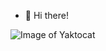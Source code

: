 - 👋 Hi there!

<!---
quocthang79/quocthang79 is a ✨ special ✨ repository because its `README.md` (this file) appears on your GitHub profile.
You can click the Preview link to take a look at your changes.
--->
![Image of Yaktocat](https://raw.githubusercontent.com/ThanhLa1802/ThanhLa1802/main/.github/assets/coding-freak.gif)
